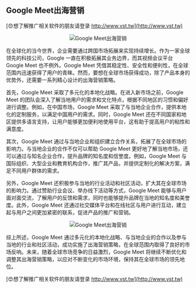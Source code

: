 ## **Google Meet出海营销**

[😍想了解推广相关软件的朋友请登录 http://www.vst.tw](http://www.vst.tw)

 <center><img src="https://vst.tw/MP4/tuiguang/png/5.png" alt="Google Meet出海营销"></center>

在全球化的当今世界，企业需要通过跨国市场拓展来实现持续增长。作为一家全球领先的科技公司，Google 一直在积极拓展其业务边界，而其视频会议平台 Google Meet 也不例外。Google Meet 凭借其稳定性、安全性和便利性，在全球范围内迅速获得了用户的青睐。然而，要想在全球市场获得成功，除了产品本身的优势外，还需要一系列精心设计的出海营销策略。

首先，Google Meet 采取了多元化的本地化战略。在进入新市场之前，Google Meet 的团队会深入了解当地用户的需求和文化特点，根据不同地区的习惯和偏好进行调整。例如，在中国市场，Google Meet 采取了与当地企业合作，提供本地化的定制服务，以满足中国用户的需求。同时，Google Meet 还在不同国家和地区提供多语言支持，让用户能够更加便利地使用平台，这有助于提高用户的粘性和满意度。

其次，Google Meet 通过与当地企业和组织建立合作关系，拓展了在全球市场的影响力。与当地企业的合作不仅可以帮助 Google Meet 更好地了解当地市场，还可以通过与知名企业合作，提升品牌的知名度和信誉度。例如，Google Meet 与国际组织、大型企业和教育机构合作，推广其产品，并提供定制化的解决方案，满足不同用户群体的需求。

另外，Google Meet 还积极参与当地的行业活动和社区活动，扩大其在全球市场的影响力。通过赞助行业会议、举办线下活动等方式，Google Meet 能够与用户面对面交流，了解用户的反馈和需求，同时也能够提升品牌在当地的知名度和美誉度。此外，Google Meet 还通过社交媒体平台和在线社区与用户进行互动，建立起与用户之间更加紧密的联系，促进产品的推广和营销。

 <center><img src="https://vst.tw/MP4/tuiguang/png/7.png" alt="Google Meet出海营销"></center>

综上所述，Google Meet 通过多元化的本地化战略、与当地企业的合作以及参与当地的行业和社区活动，成功实施了出海营销策略，在全球范围内取得了良好的市场反响。未来，随着全球市场竞争的日益激烈，Google Meet 将继续不断优化和调整其出海营销策略，以应对不断变化的市场环境，保持其在全球市场的领先地位。

[😍想了解推广相关软件的朋友请登录 http://www.vst.tw](http://www.vst.tw)



